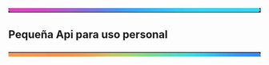 ![](https://github.com/BrayanOFC/Lines-Neon-MB/raw/main/assets/Logo-neon.jpg)
## Pequeña Api para uso personal 
![](https://github.com/BrayanOFC/Lines-Neon-MB/raw/main/assets/Logo-arcoiris.jpg)
